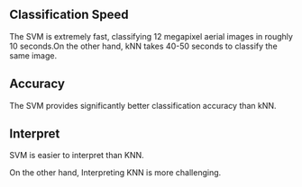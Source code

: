 ## Classification Speed
The SVM is extremely fast, classifying 12 megapixel aerial images in roughly 10 seconds.On the other hand,
kNN takes 40-50 seconds to classify the same image.

## Accuracy
The SVM provides significantly better classification accuracy than kNN.

## Interpret
SVM is easier to interpret than KNN.
 
 On the other hand, Interpreting KNN is more challenging.
